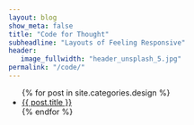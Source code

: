 ```yaml
---
layout: blog
show_meta: false
title: "Code for Thought"
subheadline: "Layouts of Feeling Responsive"
header:
   image_fullwidth: "header_unsplash_5.jpg"
permalink: "/code/"
---
```

<ul>
    {% for post in site.categories.design %}
    <li><a href="{{ site.url }}{{ post.url }}">{{ post.title }}</a></li>
    {% endfor %}
</ul>